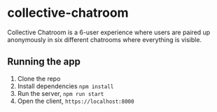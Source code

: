 # collective-chatroom

Collective Chatroom is a 6-user experience where users are paired up anonymously in six different chatrooms where everything is visible.

## Running the app
1. Clone the repo
2. Install dependencies `npm install`
3. Run the server, `npm run start`
4. Open the client, `https://localhost:8000`
